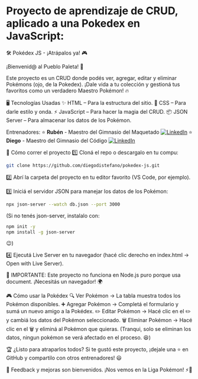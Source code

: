 # Proyecto de aprendizaje de CRUD, aplicado a una Pokedex en JavaScript:

🛠 Pokédex JS - ¡Atrápalos ya! 🎮

¡Bienvenid@ al Pueblo Paleta! 🎉 

Este proyecto es un CRUD donde podés ver, agregar, editar y eliminar Pokémons (ojo, de la Pokedex).
¡Dale vida a tu colección y gestioná tus favoritos como un verdadero Maestro Pokémon! 🔥

🖥 Tecnologías Usadas
✨ HTML – Para la estructura del sitio.
🎨 CSS – Para darle estilo y onda.
⚡ JavaScript – Para hacer la magia del CRUD.
📦 JSON Server – Para almacenar los datos de los Pokémon.

Entrenadores:
 ⭐ **Rubén** - Maestro del Gimnasio del Maquetado    [![LinkedIn](https://img.shields.io/badge/LinkedIn-Perfil-blue?logo=linkedin)](https://www.linkedin.com/in/rubenortegagonzalez/)
 ⭐ **Diego** - Maestro del Gimnasio del Código    [![LinkedIn](https://img.shields.io/badge/LinkedIn-Perfil-blue?logo=linkedin)](https://www.linkedin.com/in/diegodistefano/)

🚀 Cómo correr el proyecto
1️⃣ Cloná el repo o descargalo en tu compu:
```bash
git clone https://github.com/diegodistefano/pokedex-js.git
```
2️⃣ Abrí la carpeta del proyecto en tu editor favorito (VS Code, por ejemplo).

3️⃣ Iniciá el servidor JSON para manejar los datos de los Pokémon:
```bash
npx json-server --watch db.json --port 3000
```
(Si no tenés json-server, instalalo con: 
```bash
npm init -y
npm install -g json-server
```
😉)

4️⃣ Ejecutá Live Server en tu navegador (hacé clic derecho en index.html → Open with Live Server).

📢 IMPORTANTE: Este proyecto no funciona en Node.js puro porque usa document. ¡Necesitás un navegador! 🌍

🎮 Cómo usar la Pokédex
🔍 Ver Pokémon → La tabla muestra todos los Pokémon disponibles.
➕ Agregar Pokémon → Completá el formulario y sumá un nuevo amigo a la Pokédex.
✏️ Editar Pokémon → Hacé clic en el ✏️ y cambiá los datos del Pokémon seleccionado.
🗑 Eliminar Pokémon → Hacé clic en el 🗑 y eliminá al Pokémon que quieras. (Tranqui, solo se eliminan los datos, ningun pokémon se verá afectado en el proceso. 😆)

🏆 ¿Listo para atraparlos todos?
Si te gustó este proyecto, ¡dejale una ⭐ en GitHub y compartilo con otros entrenadores! 😃

📩 Feedback y mejoras son bienvenidos. ¡Nos vemos en la Liga Pokémon! ⚡🐉
